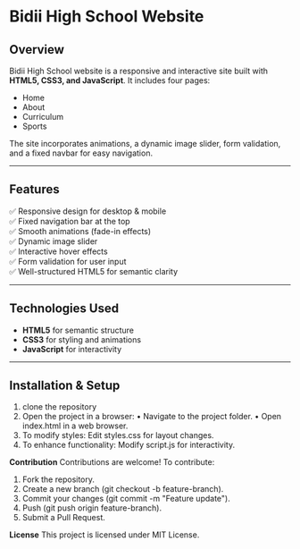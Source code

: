 
# Bidii High School Website

## Overview
Bidii High School website is a responsive and interactive site built with **HTML5, CSS3, and JavaScript**. It includes four pages: 
- Home
- About
- Curriculum
- Sports

The site incorporates animations, a dynamic image slider, form validation, and a fixed navbar for easy navigation.

---

## Features
✅ Responsive design for desktop & mobile  
✅ Fixed navigation bar at the top  
✅ Smooth animations (fade-in effects)  
✅ Dynamic image slider  
✅ Interactive hover effects  
✅ Form validation for user input  
✅ Well-structured HTML5 for semantic clarity  

---

## Technologies Used
- **HTML5** for semantic structure
- **CSS3** for styling and animations
- **JavaScript** for interactivity

---

## Installation & Setup
1. clone the repository
2. Open the project in a browser:
•	Navigate to the project folder.
•	Open index.html in a web browser.
3. To modify styles:
Edit styles.css for layout changes.
4. To enhance functionality:
Modify script.js for interactivity.

**Contribution**
Contributions are welcome! To contribute:
1.	Fork the repository.
2.	Create a new branch (git checkout -b feature-branch).
3.	Commit your changes (git commit -m "Feature update").
4.	Push (git push origin feature-branch).
5.	Submit a Pull Request.


**License**
This project is licensed under MIT License.

